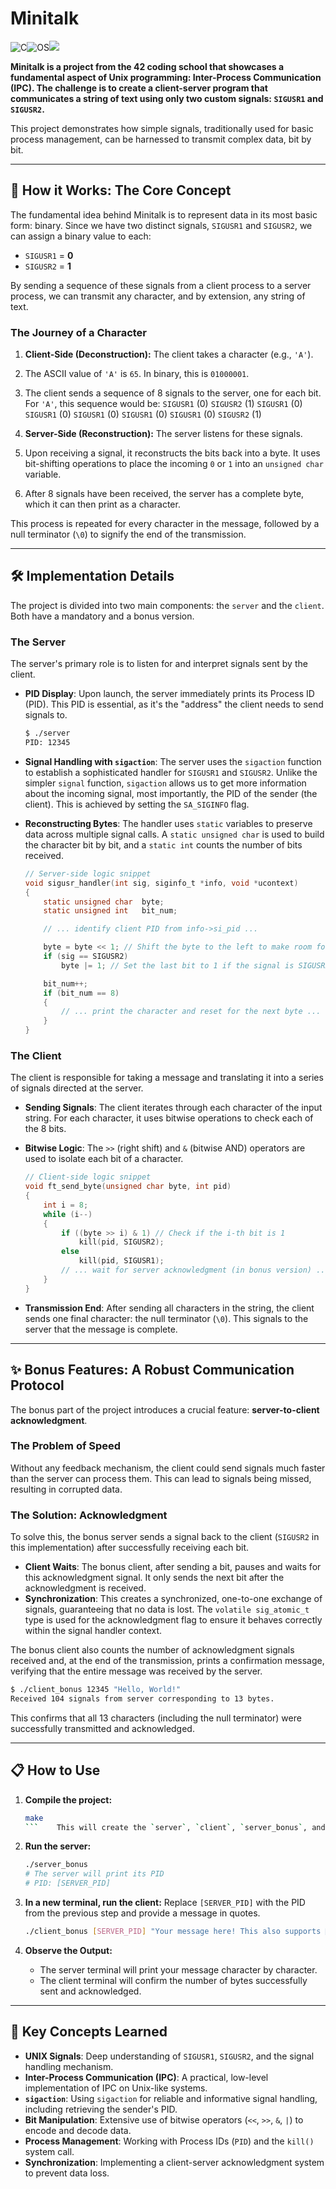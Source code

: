 # Minitalk

![C](https://img.shields.io/badge/Language-C-blue.svg)![OS](https://img.shields.io/badge/OS-Linux%20%7C%20macOS-lightgrey.svg)![](https://img.shields.io/badge/42%20Project-Minitalk-black.svg)

**Minitalk is a project from the 42 coding school that showcases a fundamental aspect of Unix programming: Inter-Process Communication (IPC). The challenge is to create a client-server program that communicates a string of text using only two custom signals: `SIGUSR1` and `SIGUSR2`.**

This project demonstrates how simple signals, traditionally used for basic process management, can be harnessed to transmit complex data, bit by bit.

---

## 🚀 How it Works: The Core Concept

The fundamental idea behind Minitalk is to represent data in its most basic form: binary. Since we have two distinct signals, `SIGUSR1` and `SIGUSR2`, we can assign a binary value to each:

*   `SIGUSR1` = **0**
*   `SIGUSR2` = **1**

By sending a sequence of these signals from a client process to a server process, we can transmit any character, and by extension, any string of text.

### The Journey of a Character

1.  **Client-Side (Deconstruction):** The client takes a character (e.g., `'A'`).
2.  The ASCII value of `'A'` is `65`. In binary, this is `01000001`.
3.  The client sends a sequence of 8 signals to the server, one for each bit. For `'A'`, this sequence would be:
    `SIGUSR1` (0) `SIGUSR2` (1) `SIGUSR1` (0) `SIGUSR1` (0) `SIGUSR1` (0) `SIGUSR1` (0) `SIGUSR1` (0) `SIGUSR2` (1)

4.  **Server-Side (Reconstruction):** The server listens for these signals.
5.  Upon receiving a signal, it reconstructs the bits back into a byte. It uses bit-shifting operations to place the incoming `0` or `1` into an `unsigned char` variable.
6.  After 8 signals have been received, the server has a complete byte, which it can then print as a character.

This process is repeated for every character in the message, followed by a null terminator (`\0`) to signify the end of the transmission.

---

## 🛠️ Implementation Details

The project is divided into two main components: the `server` and the `client`. Both have a mandatory and a bonus version.

### The Server

The server's primary role is to listen for and interpret signals sent by the client.

*   **PID Display**: Upon launch, the server immediately prints its Process ID (PID). This PID is essential, as it's the "address" the client needs to send signals to.
    ```bash
    $ ./server
    PID: 12345
    ```
*   **Signal Handling with `sigaction`**: The server uses the `sigaction` function to establish a sophisticated handler for `SIGUSR1` and `SIGUSR2`. Unlike the simpler `signal` function, `sigaction` allows us to get more information about the incoming signal, most importantly, the PID of the sender (the client). This is achieved by setting the `SA_SIGINFO` flag.

*   **Reconstructing Bytes**: The handler uses `static` variables to preserve data across multiple signal calls. A `static unsigned char` is used to build the character bit by bit, and a `static int` counts the number of bits received.

    ```c
    // Server-side logic snippet
    void sigusr_handler(int sig, siginfo_t *info, void *ucontext)
    {
        static unsigned char  byte;
        static unsigned int   bit_num;

        // ... identify client PID from info->si_pid ...

        byte = byte << 1; // Shift the byte to the left to make room for the new bit
        if (sig == SIGUSR2)
            byte |= 1; // Set the last bit to 1 if the signal is SIGUSR2

        bit_num++;
        if (bit_num == 8)
        {
            // ... print the character and reset for the next byte ...
        }
    }
    ```

### The Client

The client is responsible for taking a message and translating it into a series of signals directed at the server.

*   **Sending Signals**: The client iterates through each character of the input string. For each character, it uses bitwise operations to check each of the 8 bits.
*   **Bitwise Logic**: The `>>` (right shift) and `&` (bitwise AND) operators are used to isolate each bit of a character.

    ```c
    // Client-side logic snippet
    void ft_send_byte(unsigned char byte, int pid)
    {
        int i = 8;
        while (i--)
        {
            if ((byte >> i) & 1) // Check if the i-th bit is 1
                kill(pid, SIGUSR2);
            else
                kill(pid, SIGUSR1);
            // ... wait for server acknowledgment (in bonus version) ...
        }
    }
    ```
*   **Transmission End**: After sending all characters in the string, the client sends one final character: the null terminator (`\0`). This signals to the server that the message is complete.

---

## ✨ Bonus Features: A Robust Communication Protocol

The bonus part of the project introduces a crucial feature: **server-to-client acknowledgment**.

### The Problem of Speed

Without any feedback mechanism, the client could send signals much faster than the server can process them. This can lead to signals being missed, resulting in corrupted data.

### The Solution: Acknowledgment

To solve this, the bonus server sends a signal back to the client (`SIGUSR2` in this implementation) after successfully receiving each bit.

*   **Client Waits**: The bonus client, after sending a bit, pauses and waits for this acknowledgment signal. It only sends the next bit after the acknowledgment is received.
*   **Synchronization**: This creates a synchronized, one-to-one exchange of signals, guaranteeing that no data is lost. The `volatile sig_atomic_t` type is used for the acknowledgment flag to ensure it behaves correctly within the signal handler context.

The bonus client also counts the number of acknowledgment signals received and, at the end of the transmission, prints a confirmation message, verifying that the entire message was received by the server.

```bash
$ ./client_bonus 12345 "Hello, World!"
Received 104 signals from server corresponding to 13 bytes.
```
This confirms that all 13 characters (including the null terminator) were successfully transmitted and acknowledged.

---

## 📋 How to Use

1.  **Compile the project:**
    ```bash
    make
    ```    This will create the `server`, `client`, `server_bonus`, and `client_bonus` executables.

2.  **Run the server:**
    ```bash
    ./server_bonus
    # The server will print its PID
    # PID: [SERVER_PID]
    ```

3.  **In a new terminal, run the client:**
    Replace `[SERVER_PID]` with the PID from the previous step and provide a message in quotes.
    ```bash
    ./client_bonus [SERVER_PID] "Your message here! This also supports 🐘 and other UTF-8 characters."
    ```

4.  **Observe the Output:**
    *   The server terminal will print your message character by character.
    *   The client terminal will confirm the number of bytes successfully sent and acknowledged.

---

## 🧠 Key Concepts Learned

*   **UNIX Signals**: Deep understanding of `SIGUSR1`, `SIGUSR2`, and the signal handling mechanism.
*   **Inter-Process Communication (IPC)**: A practical, low-level implementation of IPC on Unix-like systems.
*   **`sigaction`**: Using `sigaction` for reliable and informative signal handling, including retrieving the sender's PID.
*   **Bit Manipulation**: Extensive use of bitwise operators (`<<`, `>>`, `&`, `|`) to encode and decode data.
*   **Process Management**: Working with Process IDs (`PID`) and the `kill()` system call.
*   **Synchronization**: Implementing a client-server acknowledgment system to prevent data loss.
